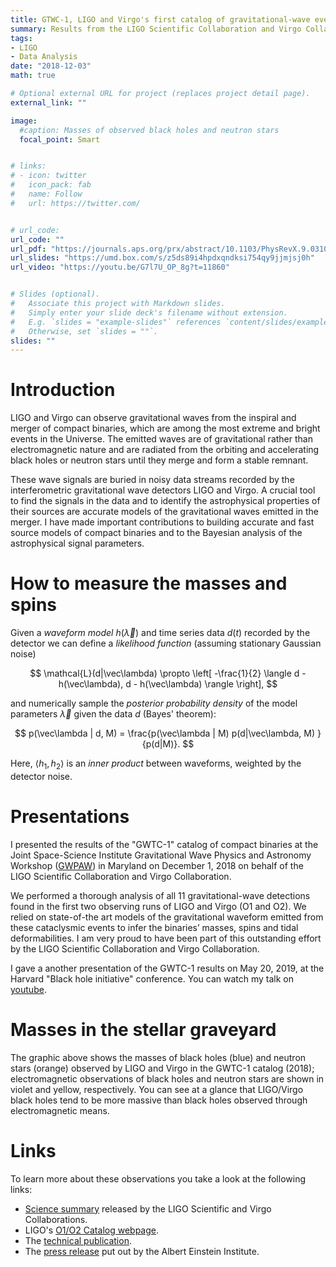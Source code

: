 ```yaml
---
title: GTWC-1, LIGO and Virgo's first catalog of gravitational-wave events
summary: Results from the LIGO Scientific Collaboration and Virgo Collaboration (LVC) for coalescing binary black holes and binary neutron stars from the GTWC-1 catalog.
tags:
- LIGO
- Data Analysis
date: "2018-12-03"
math: true

# Optional external URL for project (replaces project detail page).
external_link: ""

image:
  #caption: Masses of observed black holes and neutron stars
  focal_point: Smart


# links:
# - icon: twitter
#   icon_pack: fab
#   name: Follow
#   url: https://twitter.com/


# url_code:
url_code: ""
url_pdf: "https://journals.aps.org/prx/abstract/10.1103/PhysRevX.9.031040"
url_slides: "https://umd.box.com/s/z5ds89i4hpdxqndksi754qy9jjmjsj0h"
url_video: "https://youtu.be/G7l7U_OP_8g?t=11860"


# Slides (optional).
#   Associate this project with Markdown slides.
#   Simply enter your slide deck's filename without extension.
#   E.g. `slides = "example-slides"` references `content/slides/example-slides.md`.
#   Otherwise, set `slides = ""`.
slides: ""
---
```


# Introduction 

LIGO and Virgo can observe gravitational waves from the inspiral and merger of compact binaries,
which are among the most extreme and bright events in the Universe. The emitted waves are of gravitational rather than electromagnetic nature and are radiated from the orbiting and accelerating black holes or neutron stars until they merge and form a stable remnant.

These wave signals are buried in noisy data streams recorded by the interferometric gravitational wave detectors LIGO and Virgo. A crucial tool to find the signals in the data and to identify the astrophysical properties of their sources are accurate models of the gravitational waves emitted in the merger. I have made important contributions to building accurate and fast source models of compact binaries and to the Bayesian analysis of the astrophysical signal parameters.


# How to measure the masses and spins

Given a *waveform model* $h(\vec\lambda)$ and time series data $d(t)$ recorded by the detector we can define a *likelihood function* (assuming stationary Gaussian noise)

$$
\mathcal{L}(d|\vec\lambda) \propto \left[  -\frac{1}{2} \langle d - h(\vec\lambda), d - h(\vec\lambda) \rangle \right],
$$

and numerically sample the *posterior probability density* of the model parameters $\vec\lambda$ given the data $d$ (Bayes' theorem):

$$
p(\vec\lambda | d, M) = \frac{p(\vec\lambda | M) p(d|\vec\lambda, M) }{p(d|M)}.
$$

Here, $\langle h_1, h_2 \rangle$ is an *inner product* between waveforms, weighted by the detector noise.


# Presentations

I presented the results of the "GWTC-1" catalog of compact binaries at the Joint Space-Science Institute Gravitational Wave Physics and Astronomy Workshop ([GWPAW](https://jsi.astro.umd.edu/2018-jsi-workshop/program)) in Maryland on December 1, 2018 on behalf of the LIGO Scientific Collaboration and Virgo Collaboration. 

We performed a thorough analysis of all 11 gravitational-wave detections found in the first two observing runs of LIGO and Virgo (O1 and O2). We relied on state-of-the art models of the gravitational waveform emitted from these cataclysmic events to infer the binaries’ masses, spins and tidal deformabilities. I am very proud to have been part of this outstanding effort by the LIGO Scientific Collaboration and Virgo Collaboration.

I gave a another presentation of the GWTC-1 results on May 20, 2019, at the Harvard "Black hole initiative" conference. You can watch my talk on [youtube](https://youtu.be/G7l7U_OP_8g?t=11860).


# Masses in the stellar graveyard

The graphic above shows the masses of black holes (blue) and neutron stars (orange) observed by LIGO and Virgo in the GWTC-1 catalog (2018); electromagnetic observations of black holes and neutron stars  are shown in violet and yellow, respectively. You can see at a glance that LIGO/Virgo black holes tend to be more massive than black holes observed through electromagnetic 
means.


# Links

To learn more about these observations you take a look at the following links:
  * [Science summary](https://www.ligo.org/science/Publication-O2Catalog/flyer.pdf) released by the LIGO Scientific and Virgo Collaborations.
  * LIGO's [O1/O2 Catalog webpage](https://www.ligo.org/detections/O1O2catalog.php).
  * The [technical publication](https://journals.aps.org/prx/abstract/10.1103/PhysRevX.9.031040).
  * The [press release](https://www.aei.mpg.de/78997/ligo-and-virgo-announce-four-new-gravitational-wave-detections) put out by the Albert Einstein Institute.



